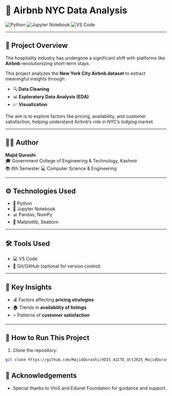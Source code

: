 # 🏨 Airbnb NYC Data Analysis

![Python](https://img.shields.io/badge/Python-3.11-blue?logo=python&logoColor=white) 
![Jupyter Notebook](https://img.shields.io/badge/Jupyter-Notebook-orange?logo=jupyter&logoColor=white)
![VS Code](https://img.shields.io/badge/VS%20Code-1.79-blue?logo=visual-studio-code&logoColor=white)

---

## 📌 Project Overview
The hospitality industry has undergone a significant shift with platforms like **Airbnb** revolutionizing short-term stays.  

This project analyzes the **New York City Airbnb dataset** to extract meaningful insights through:  
- 🔍 **Data Cleaning**  
- 📊 **Exploratory Data Analysis (EDA)**  
- 📈 **Visualization**  

The aim is to explore factors like pricing, availability, and customer satisfaction, helping understand Airbnb’s role in NYC’s lodging market.

---

## 👨‍💻 Author
**Majid Qurashi**  
🎓 Government College of Engineering & Technology, Kashmir  
📚 6th Semester 
💻 Computer Science & Engineering  

---

## ⚙️ Technologies Used
- 🐍 Python  
- 📒 Jupyter Notebook  
- 📊 Pandas, NumPy  
- 🎨 Matplotlib, Seaborn  

---

## 🛠️ Tools Used
- 💻 VS Code  
- 📂 Git/GitHub (optional for version control)  

---

## 🎯 Key Insights
- 💰 Factors affecting **pricing strategies**  
- 🏠 Trends in **availability of listings**  
- ⭐ Patterns of **customer satisfaction**  

---

## 🚀 How to Run This Project
1. Clone the repository:  
```bash
git clone https://github.com/MajidQurashi/VOIS_AICTE_Oct2025_MajidQurashi.git
```
## 🙏 Acknowledgements

- Special thanks to VIoS and Edunet Foundation for guidance and support.
